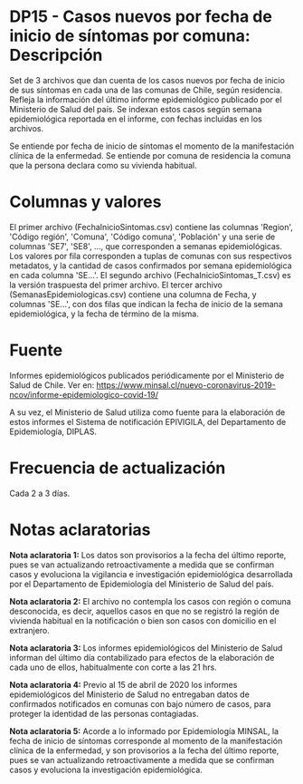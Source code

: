 # DP15 - Casos nuevos por fecha de inicio de síntomas por comuna: Descripción
Set de 3 archivos que dan cuenta de los casos nuevos por fecha de inicio de sus síntomas en cada una de las comunas de Chile, según residencia. Refleja la información del último informe epidemiológico publicado por el Ministerio de Salud del país. Se indexan estos casos según semana epidemiológica reportada en el informe, con fechas incluidas en los archivos.

Se entiende por fecha de inicio de síntomas el momento de la manifestación clínica de la enfermedad. Se entiende por comuna de residencia la comuna que la persona declara como su vivienda habitual. 

# Columnas y valores
El primer archivo (FechaInicioSintomas.csv) contiene las columnas 'Region', 'Código región', 'Comuna', 'Código comuna', 'Población' y una serie de columnas 'SE7', 'SE8', ..., que corresponden a semanas epidemiológicas. Los valores por fila corresponden a tuplas de comunas con sus respectivos metadatos, y la cantidad de casos confirmados por semana epidemiológica en cada columna 'SE...'. El segundo archivo (FechaInicioSintomas_T.csv) es la versión traspuesta del primer archivo. El tercer archivo (SemanasEpidemiologicas.csv) contiene una columna de Fecha, y columnas 'SE...', con dos filas que indican la fecha de inicio de la semana epidemiológica, y la fecha de término de la misma.

# Fuente
Informes epidemiológicos publicados periódicamente por el Ministerio de Salud de Chile. Ver en:
https://www.minsal.cl/nuevo-coronavirus-2019-ncov/informe-epidemiologico-covid-19/

A su vez, el Ministerio de Salud utiliza como fuente para la elaboración de estos informes el Sistema de notificación EPIVIGILA, del Departamento de Epidemiología, DIPLAS. 

# Frecuencia de actualización

Cada 2 a 3 días. 

# Notas aclaratorias

**Nota aclaratoria 1:** Los datos son provisorios a la fecha del último reporte, pues se van actualizando retroactivamente a medida que se confirman casos y evoluciona la vigilancia e investigación epidemiológica desarrollada por el Departamento de Epidemiología del Ministerio de Salud del país.

**Nota aclaratoria 2:** El archivo no contempla los casos con región o comuna desconocida, es decir, aquellos casos en que no se registró la región de vivienda habitual en la notificación o bien son casos con domicilio en el extranjero. 

**Nota aclaratoria 3:** Los informes epidemiológicos del Ministerio de Salud informan del último día contabilizado para efectos de la elaboración de cada uno de ellos, habitualmente con corte a las 21 hrs. 

**Nota aclaratoria 4:** Previo al 15 de abril de 2020 los informes epidemiológicos del Ministerio de Salud no entregaban datos de confirmados notificados en comunas con bajo número de casos, para proteger la identidad de las personas contagiadas. 

**Nota aclaratoria 5:** Acorde a lo informado por Epidemiología MINSAL, la fecha de inicio de síntomas corresponde al momento de la manifestación clínica de la enfermedad, y son provisorios a la fecha del último reporte, pues se van actualizando retroactivamente a medida que se confirman casos y evoluciona la investigación epidemiológica.
